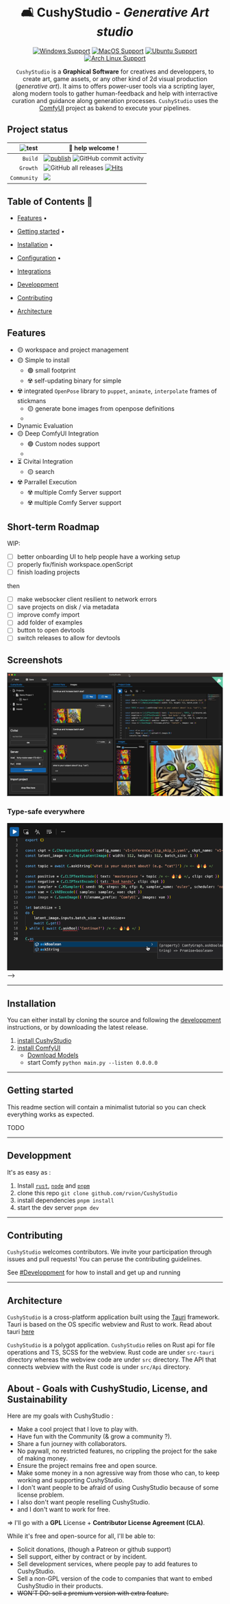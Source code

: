 <div align="center">

# 🛋 CushyStudio - _Generative Art studio_

[![Windows Support](https://img.shields.io/badge/Windows-0078D6?style=for-the-badge&logo=windows&logoColor=white)](https://github.com/rvion/CushyStudio/releases)
[![MacOS Support](https://img.shields.io/badge/MACOS-adb8c5?style=for-the-badge&logo=apple&logoColor=white)](https://github.com/rvion/CushyStudio/releases)
[![Ubuntu Support](https://img.shields.io/badge/Ubuntu-E95420?style=for-the-badge&logo=ubuntu&logoColor=white)](https://github.com/rvion/CushyStudio/releases)
[![Arch Linux Support](https://img.shields.io/badge/Arch_Linux-1793D1?style=for-the-badge&logo=arch-linux&logoColor=white)](https://github.com/rvion/CushyStudio/releases)

<!-- Introduction -->

`CushyStudio` is a **Graphical Software** for creatives and developpers, to create art, game assets,
or any other kind of 2d visual production (_generative art_). It aims to offers power-user tools via
a scripting layer, along modern tools to gather human-feedback and help with interractive curation
and guidance along generation processes. `CushyStudio` uses the [ComfyUI]() project as bakend to
execute your pipelines.

<!--
    Build and automate your art or game asset production.
    Deploy interractive generative art pipelines with human curation, validation and guidance.
-->

</div>

## Project status

| ![test](https://img.shields.io/badge/Stability-ALPHA-red?style=flat) | 👋 help welcome !                                                                                                                                                                                                                                                                                                                              |
| -------------------------------------------------------------------: | ---------------------------------------------------------------------------------------------------------------------------------------------------------------------------------------------------------------------------------------------------------------------------------------------------------------------------------------------- |
|                                                              `Build` | [![publish](https://github.com/rvion/CushyStudio/actions/workflows/publish.yml/badge.svg)](https://github.com/rvion/CushyStudio/actions/workflows/publish.yml) ![GitHub commit activity](https://img.shields.io/github/commit-activity/m/rvion/CushyStudio?style=flat)                                                                         |
|                                                             `Growth` | ![GitHub all releases](https://img.shields.io/github/downloads/rvion/CushyStudio/total?style=flat) [![Hits](https://hits.seeyoufarm.com/api/count/incr/badge.svg?url=https%3A%2F%2Fgithub.com%2Frvion%2FCushyStudio&count_bg=%2379C83D&title_bg=%23555555&icon=&icon_color=%23E7E7E7&title=hits&edge_flat=false)](https://hits.seeyoufarm.com) |
|                                                          `Community` | [![](https://dcbadge.vercel.app/api/server/GfAN6hF2ad)](https://discord.gg/GfAN6hF2ad)                                                                                                                                                                                                                                                         |

<!-- ![Subreddit subscribers](https://img.shields.io/reddit/subreddit-subscribers/CushyStudio?style=flat&logo=reddit) ![Twitter Follow](https://img.shields.io/twitter/follow/CushyStudio?style=flat&logo=twitter) -->

## Table of Contents 📌

-   [Features](#features) •
-   [Getting started](#getting-started) •
-   [Installation](#installation) •
-   [Configuration](#configuration) •
-   [Integrations](#third-party-integrations)

-   [Developpment](#developpment)
-   [Contributing](#contributing)
-   [Architecture](#architecture)

## Features

<!-- [🟢 = acceptable, 🟡 = partial, ☣️ = not ready] -->

-   🟡 workspace and project management
-   🟡 Simple to install
    -   🟢 small footprint
    -   ☢️ self-updating binary for simple
-   ☢️ integrated `OpenPose` library to `puppet`, `animate`, `interpolate` frames of stickmans
    -   🟡 generate bone images from openpose definitions
    -
-   Dynamic Evaluation
-   🟡 Deep ComfyUI Integration
    -   🟢 Custom nodes support
    -
-   ⏳ Civitai Integration
    -   🟡 search
-   ☢️ Parrallel Execution
    -   ☢️ multiple Comfy Server support
    -   ☢️ multiple Comfy Server support

## Short-term Roadmap

WIP:

-   [ ] better onboarding UI to help people have a working setup
-   [ ] properly fix/finish workspace.openScript
-   [ ] finish loading projects

then

-   [ ] make websocker client resilient to network errors
-   [ ] save projects on disk / via metadata
-   [ ] improve comfy import
-   [ ] add folder of examples
-   [ ] button to open devtools
-   [ ] switch releases to allow for devtools

## Screenshots

![](website/static/img/screenshots/2023-03-24-09-29-45.png)

### Type-safe everywhere

![](website/static/img/screenshots/2023-03-18-23-13-53.png) -->

---

## Installation

You can either install by cloning the source and following the [developpment](#developpment) instructions, or by downloading the latest release.

1.  [install CushyStudio](http://github.com/rvion/CushyStudio/releases)
1.  [install ComfyUI](https://github.com/comfyanonymous/ComfyUI)
    -   [Download Models](scripts/download-models.sh)
    -   start Comfy `python main.py --listen 0.0.0.0`

---

## Getting started

This readme section will contain a minimalist tutorial so you can check everything works as expected.

TODO

---

## Developpment

It's as easy as :

1.  Install [`rust`](rustup), [`node`]() and [`pnpm`]()
2.  clone this repo `git clone github.com/rvion/CushyStudio`
3.  install dependencies `pnpm install`
4.  start the dev server `pnpm dev`

---

## Contributing

`CushyStudio` welcomes contributors. We invite your participation through issues and pull requests! You can peruse the contributing guidelines.

See [#Developpment](#developpment) for how to install and get up and running

---

## Architecture

`CushyStudio` is a cross-platform application built using the [Tauri](https://tauri.studio) framework. Tauri is based on the OS specific webview and Rust to work. Read about tauri [here](https://tauri.studio/en/docs/about/intro)

`CushyStudio` is a polygot application. `CushyStudio` relies on Rust api for file operations and TS, SCSS for the webview. Rust code are under `src-tauri` directory whereas the webview code are under `src` directory. The API that connects webview with the Rust code is under `src/Api` directory.

<!-- This project has quite a backlog of suggestions! If you're new to the project, maybe you'd like to open a pull request to address one of them. -->

<!-- ## Comfy Wishlist

-   [ ] `store` node for persistng node output across flow evaluation
-   [ ] `promptID` that can be sent to the server to be included in every `'status'` , `'progress'` , `'executing'` & `'executed'` update payloads -->

## About - Goals with CushyStudio, License, and Sustainability

Here are my goals with CushyStudio :

-   Make a cool project that I love to play with.
-   Have fun with the Community (& grow a community ?).
-   Share a fun journey with collaborators.
-   No paywall, no restricted features, no crippling the project for the sake of making money.
-   Ensure the project remains free and open source.
-   Make some money in a non agressive way from those who can, to keep working and supporting CushyStudio.
-   I don't want people to be afraid of using CushyStudio because of some license problem.
-   I also don't want people reselling CushyStudio.
-   and I don't want to work for free.

=> I'll go with a **GPL** License + **Contributor License Agreement (CLA)**.

While it's free and open-source for all, I'll be able to:

-   Solicit donations, (though a Patreon or github support)
-   Sell support, either by contract or by incident.
-   Sell development services, where people pay to add features to CushyStudio.
-   Sell a non-GPL version of the code to companies that want to embed CushyStudio in their products.
-   ~~WON'T DO: sell a premium version with extra feature.~~
